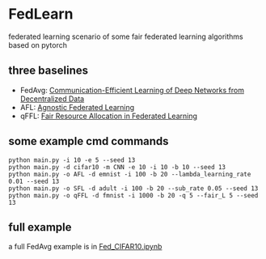 # FedLearn
federated learning scenario of some fair federated learning algorithms based on pytorch

## three baselines

- FedAvg: [Communication-Efficient Learning of Deep Networks from Decentralized Data](https://arxiv.org/abs/1602.05629)
- AFL: [Agnostic Federated Learning](https://arxiv.org/abs/1902.00146)
- qFFL: [Fair Resource Allocation in Federated Learning](https://openreview.net/forum?id=ByexElSYDr)

## some example cmd commands

```
python main.py -i 10 -e 5 --seed 13
python main.py -d cifar10 -m CNN -e 10 -i 10 -b 10 --seed 13
python main.py -o AFL -d emnist -i 100 -b 20 --lambda_learning_rate 0.01 --seed 13
python main.py -o SFL -d adult -i 100 -b 20 --sub_rate 0.05 --seed 13
python main.py -o qFFL -d fmnist -i 1000 -b 20 -q 5 --fair_L 5 --seed 13
```

## full example 

a full FedAvg example is in [Fed_CIFAR10.ipynb](https://github.com/zhaolotelli/FedLearn/blob/master/Fed_CIFAR10.ipynb)
